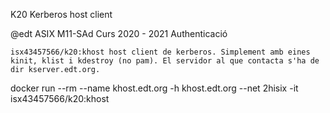 K20 Kerberos host client

@edt ASIX M11-SAd Curs 2020 - 2021
Authenticació

    isx43457566/k20:khost host client de kerberos. Simplement amb eines kinit, klist i kdestroy (no pam). El servidor al que contacta s'ha de dir kserver.edt.org.

docker run --rm --name khost.edt.org -h khost.edt.org --net 2hisix -it isx43457566/k20:khost

